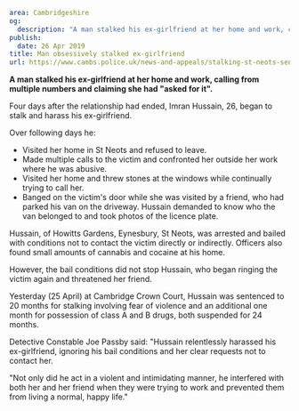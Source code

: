 ```yaml
area: Cambridgeshire
og:
  description: "A man stalked his ex-girlfriend at her home and work, calling from multiple numbers and claiming she had \u201Casked for it\u201D."
publish:
  date: 26 Apr 2019
title: Man obsessively stalked ex-girlfriend
url: https://www.cambs.police.uk/news-and-appeals/stalking-st-neots-sentenced
```

**A man stalked his ex-girlfriend at her home and work, calling from multiple numbers and claiming she had "asked for it".**

Four days after the relationship had ended, Imran Hussain, 26, began to stalk and harass his ex-girlfriend.

Over following days he:

 * Visited her home in St Neots and refused to leave.
 * Made multiple calls to the victim and confronted her outside her work where he was abusive.
 * Visited her home and threw stones at the windows while continually trying to call her.
 * Banged on the victim's door while she was visited by a friend, who had parked his van on the driveway. Hussain demanded to know who the van belonged to and took photos of the licence plate.

Hussain, of Howitts Gardens, Eynesbury, St Neots, was arrested and bailed with conditions not to contact the victim directly or indirectly. Officers also found small amounts of cannabis and cocaine at his home.

However, the bail conditions did not stop Hussain, who began ringing the victim again and threatened her friend.

Yesterday (25 April) at Cambridge Crown Court, Hussain was sentenced to 20 months for stalking involving fear of violence and an additional one month for possession of class A and B drugs, both suspended for 24 months.

Detective Constable Joe Passby said: "Hussain relentlessly harassed his ex-girlfriend, ignoring his bail conditions and her clear requests not to contact her.

"Not only did he act in a violent and intimidating manner, he interfered with both her and her friend when they were trying to work and prevented them from living a normal, happy life."
